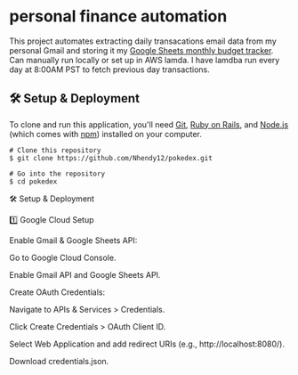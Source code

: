 # personal finance automation

This project automates extracting daily transacations email data from my personal Gmail and storing it my [Google Sheets monthly budget tracker](https://docs.google.com/spreadsheets/d/1UiPi9wQHIbUpB2RSI0ybCbwW2PcYtrONFho83VuiTu4/edit#gid=0). Can manually run locally or set up in AWS lamda. I have lamdba run every day at 8:00AM PST to fetch previous day transactions. 


## 🛠️ Setup & Deployment
To clone and run this application, you'll need [Git](https://git-scm.com), [Ruby on Rails](https://www.tutorialspoint.com/ruby-on-rails/rails-installation.htm), and [Node.js](https://nodejs.org/en/download/) (which comes with [npm](http://npmjs.com)) installed on your computer.
```
# Clone this repository
$ git clone https://github.com/Nhendy12/pokedex.git

# Go into the repository
$ cd pokedex
```

🛠️ Setup & Deployment

1️⃣ Google Cloud Setup

Enable Gmail & Google Sheets API:

Go to Google Cloud Console.

Enable Gmail API and Google Sheets API.

Create OAuth Credentials:

Navigate to APIs & Services > Credentials.

Click Create Credentials > OAuth Client ID.

Select Web Application and add redirect URIs (e.g., http://localhost:8080/).

Download credentials.json.